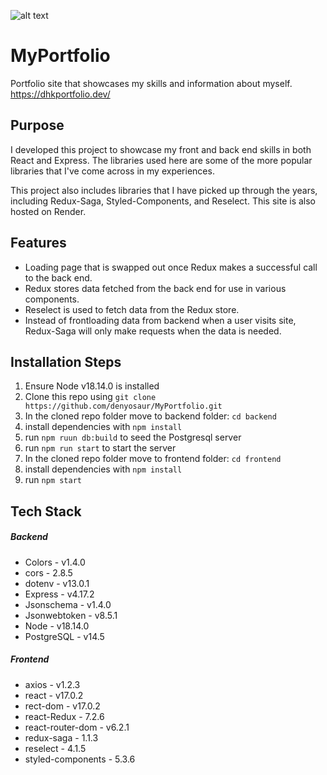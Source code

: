 ![alt text](https://i.imgur.com/iVW7BBr.png)

**MyPortfolio**
=====================================

Portfolio site that showcases my skills and information about myself.
https://dhkportfolio.dev/

**Purpose**
---------------

I developed this project to showcase my front and back end skills in both React and Express. The libraries used here are some of the more popular libraries that I've come across in my experiences.

This project also includes libraries that I have picked up through the years, including Redux-Saga, Styled-Components, and Reselect. This site is also hosted on Render.

**Features**
---------------
- Loading page that is swapped out once Redux makes a successful call to the back end.
- Redux stores data fetched from the back end for use in various components.
- Reselect is used to fetch data from the Redux store. 
- Instead of frontloading data from backend when a user visits site, Redux-Saga will only make requests when the data is needed.

**Installation Steps**
---------------
1. Ensure Node v18.14.0 is installed
2. Clone this repo using `git clone https://github.com/denyosaur/MyPortfolio.git`
3. In the cloned repo folder move to backend folder: `cd backend`
  1. install dependencies with `npm install`
  2. run `npm ruun db:build` to seed the Postgresql server
  3. run `npm run start` to start the server
3. In the cloned repo folder move to frontend folder: `cd frontend`
  1. install dependencies with `npm install`
  2. run `npm start`
            
**Tech Stack**
---------------
##### Backend
- Colors - v1.4.0
- cors - 2.8.5
- dotenv - v13.0.1
- Express - v4.17.2
- Jsonschema - v1.4.0
- Jsonwebtoken - v8.5.1
- Node - v18.14.0
- PostgreSQL - v14.5
##### Frontend
- axios - v1.2.3
- react - v17.0.2
- rect-dom - v17.0.2
- react-Redux - 7.2.6
- react-router-dom - v6.2.1
- redux-saga - 1.1.3
- reselect - 4.1.5
- styled-components - 5.3.6
